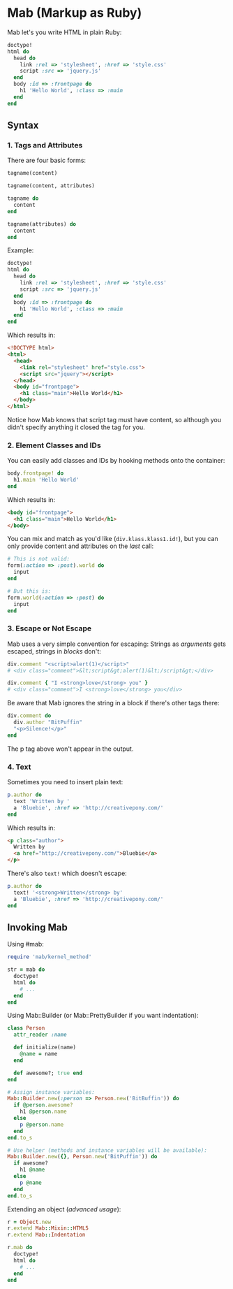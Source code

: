 Mab (Markup as Ruby)
====================

Mab let's you write HTML in plain Ruby:

```ruby
doctype!
html do
  head do
    link :rel => 'stylesheet', :href => 'style.css'
    script :src => 'jquery.js'
  end
  body :id => :frontpage do
    h1 'Hello World', :class => :main
  end
end
```


Syntax
------

### 1. Tags and Attributes

There are four basic forms:

```ruby
tagname(content)

tagname(content, attributes)

tagname do
  content
end

tagname(attributes) do
  content
end
```

Example:

```ruby
doctype!
html do
  head do
    link :rel => 'stylesheet', :href => 'style.css'
    script :src => 'jquery.js'
  end
  body :id => :frontpage do
    h1 'Hello World', :class => :main
  end
end
```

Which results in:

```html
<!DOCTYPE html>
<html>
  <head>
    <link rel="stylesheet" href="style.css">
    <script src="jquery"></script>
  </head>
  <body id="frontpage">
    <h1 class="main">Hello World</h1>
  </body>
</html>
```

Notice how Mab knows that script tag must have content, so although you didn't
specify anything it closed the tag for you.

### 2. Element Classes and IDs

You can easily add classes and IDs by hooking methods onto the container:

```ruby
body.frontpage! do
  h1.main 'Hello World'
end
```

Which results in:

```html
<body id="frontpage">
  <h1 class="main">Hello World</h1>
</body>
```

You can mix and match as you'd like (`div.klass.klass1.id!`), but you can only
provide content and attributes on the *last* call:

```ruby
# This is not valid:
form(:action => :post).world do
  input
end

# But this is:
form.world(:action => :post) do
  input
end
```

### 3. Escape or Not Escape

Mab uses a very simple convention for escaping: Strings as *arguments* gets
escaped, strings in *blocks* don't:

```ruby
div.comment "<script>alert(1)</script>"
# <div class="comment">&lt;script&gt;alert(1)&lt;/script&gt;</div>

div.comment { "I <strong>love</strong> you" }
# <div class="comment">I <strong>love</strong> you</div>
```

Be aware that Mab ignores the string in a block if there's other tags there:

```ruby
div.comment do
  div.author "BitPuffin"
  "<p>Silence!</p>"
end
```

The p tag above won't appear in the output.

### 4. Text

Sometimes you need to insert plain text:

```ruby
p.author do
  text 'Written by '
  a 'Bluebie', :href => 'http://creativepony.com/'
end
```

Which results in:

```html
<p class="author">
  Written by
  <a href="http://creativepony.com/">Bluebie</a>
</p>
```

There's also `text!` which doesn't escape:

```ruby
p.author do
  text! '<strong>Written</strong> by'
  a 'Bluebie', :href => 'http://creativepony.com/'
end
```


Invoking Mab
------------

Using #mab:

```ruby
require 'mab/kernel_method'

str = mab do
  doctype!
  html do
    # ...
  end
end
```

Using Mab::Builder (or Mab::PrettyBuilder if you want indentation):

```ruby
class Person
  attr_reader :name

  def initialize(name)
    @name = name
  end

  def awesome?; true end
end

# Assign instance variables:
Mab::Builder.new(:person => Person.new('BitBuffin')) do
  if @person.awesome?
    h1 @person.name
  else
    p @person.name
  end
end.to_s

# Use helper (methods and instance variables will be available):
Mab::Builder.new({}, Person.new('BitPuffin')) do
  if awesome?
    h1 @name
  else
    p @name
  end
end.to_s
```

Extending an object (*advanced usage*):

```ruby
r = Object.new
r.extend Mab::Mixin::HTML5
r.extend Mab::Indentation

r.mab do
  doctype!
  html do
    # ...
  end
end

```


